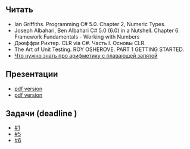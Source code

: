 ## Читать
- Ian Griffiths. Programming C# 5.0.  Chapter 2,  Numeric Types.
- Joseph Albahari, Ben Albahari C# 5.0 (6.0) in a Nutshell. Chapter 6. Framework Fundamentals - Working with Numbers
- Джеффри Рихтер. CLR via C#. Часть I. Основы CLR.
- The Art of Unit Testing. ROY OSHEROVE. PART 1 GETTING STARTED.
- [Что нужно знать про арифметику с плавающей запятой](https://habrahabr.ru/post/112953/)

## Презентации 
- [pdf version](https://github.com/EPM-RD-NETLAB/.NET-Framework-modules/blob/master/M2.%20Basic%20Coding%20in%20C%23/M2.%20Basic%20Coding%20in%20C%23%207.0.pdf)
- [pdf version](https://github.com/EPM-RD-NETLAB/.NET-Framework-modules/blob/master/M5.%20C%23%20Unit%20Testing/M5.%20C%23%20Unit%20Testing.pdf)

## Задачи (deadline )

- [#1](https://github.com/EPM-RD-NETLAB/.NET-Framework-modules/tree/master/M2.%20Basic%20Coding%20in%20C%23)
- [#5](https://github.com/EPM-RD-NETLAB/.NET-Framework-modules/tree/master/M2.%20Basic%20Coding%20in%20C%23)
- [#6](https://github.com/EPM-RD-NETLAB/.NET-Framework-modules/tree/master/M2.%20Basic%20Coding%20in%20C%23)
